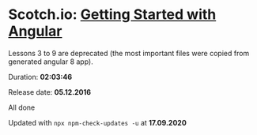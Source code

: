 # Scotch.io: [Getting Started with Angular](https://coursehunters.net/course/nachalo-raboty-s-angular)

Lessons 3 to 9 are deprecated (the most important files were copied from generated angular 8 app).

Duration: **02:03:46**

Release date: **05.12.2016**

All done

Updated with `npx npm-check-updates -u` at **17.09.2020**
